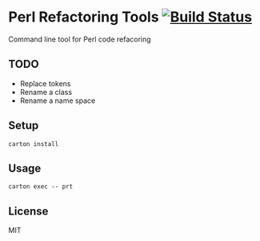 # Perl Refactoring Tools [![Build Status](https://travis-ci.org/hitode909/perl-refactoring-tools.png?branch=master)](https://travis-ci.org/hitode909/perl-refactoring-tools)

Command line tool for Perl code refacoring

## TODO

- Replace tokens
- Rename a class
- Rename a name space

## Setup

```
carton install
```

## Usage

```
carton exec -- prt
```

## License

MIT
